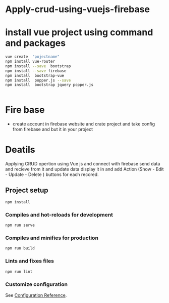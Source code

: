 # Apply-crud-using-vuejs-firebase

# install vue project using command and packages
```bash
vue create  "pojectname"
npm install vue-router 
npm install --save  bootstrap
npm install --save firebase
npm install  bootstrap-vue 
npm install  popper.js --save 
npm install  bootstrap jquery popper.js
 
```

# Fire base
- create account in firebase website and crate project and take config from firebase and but it in your project

# Deatils
Applying CRUD opertion using Vue js and connect with firebase send data and recieve from it and update data 
display it in and add Action (Show - Edit - Update - Delete ) buttons for each recored. 


## Project setup
```
npm install
```

### Compiles and hot-reloads for development
```
npm run serve
```

### Compiles and minifies for production
```
npm run build
```

### Lints and fixes files
```
npm run lint
```

### Customize configuration
See [Configuration Reference](https://cli.vuejs.org/config/).
